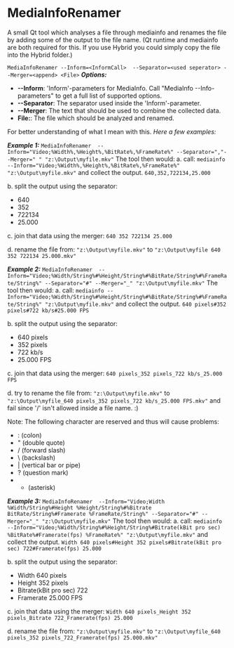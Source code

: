 # MediaInfoRenamer
A small Qt tool which analyses a file through mediainfo and renames the file by adding some of the output to the file name. (Qt runtime and mediainfo are both required for this. If you use Hybrid you could simply copy the file into the Hybrid folder.)

`MediaInfoRenamer --Inform=<InformCall>  --Separator=<used seperator> --Merger=<append> <File>`
***Options:***
* **--Inform**: 'Inform'-parameters for MediaInfo. Call "MediaInfo --Info-parameters" to get a full list of supported options.
* **--Separator**: The separator used inside the 'Inform'-parameter.
* **--Merger**: The text that should be used to combine the collected data. 
* **File:**: The file which should be analyzed and renamed.

For better understanding of what I mean with this.
*Here a few examples:*

***Example 1:***
`MediaInfoRenamer  --Inform="Video;%Width%,%Height%,%BitRate%,%FrameRate%" --Separator=","--Merger=" " "z:\Output\myfile.mkv"`
The tool then would:
a. call:
`mediainfo --Inform="Video;%Width%,%Height%,%BitRate%,%FrameRate%" "z:\Output\myfile.mkv"`
and collect the output.
`640,352,722134,25.000`

b. split the output using the separator:
* 640
* 352
* 722134
* 25.000

c. join that data using the merger:
`640 352 722134 25.000`

d. rename the file from:
`"z:\Output\myfile.mkv"`
to
`"z:\Output\myfile 640 352 722134 25.000.mkv"`

***Example 2:***
`MediaInfoRenamer  --Inform="Video;%Width/String%#%Height/String%#%BitRate/String%#%FrameRate/String%" --Separator="#" --Merger="_" "z:\Output\myfile.mkv"`
The tool then would:
a. call:
`mediainfo --Inform="Video;%Width/String%#%Height/String%#%BitRate/String%#%FrameRate/String%" "z:\Output\myfile.mkv"`
and collect the output.
`640 pixels#352 pixels#722 kb/s#25.000 FPS`

b. split the output using the separator:
* 640 pixels
* 352 pixels
* 722 kb/s
* 25.000 FPS

c. join that data using the merger:
`640 pixels_352 pixels_722 kb/s_25.000 FPS`

d. try to rename the file from:
`"z:\Output\myfile.mkv"`
to
`"z:\Output\myfile_640 pixels_352 pixels_722 kb/s_25.000 FPS.mkv"`
and fail since '/' isn't allowed inside a file name. :)

Note: The following character are reserved and thus will cause problems:
* : (colon)
* " (double quote)
* / (forward slash)
* \ (backslash)
* | (vertical bar or pipe)
* ? (question mark)
* * (asterisk)

***Example 3:***
`MediaInfoRenamer  --Inform="Video;Width %Width/String%#Height %Height/String%#%Bitrate BitRate/String%#Framerate %FrameRate/String%" --Separator="#" --Merger="_" "z:\Output\myfile.mkv"`
The tool then would:
a. call:
`mediainfo --Inform="Video;%Width/String%#%Height/String%#Bitrate(kBit pro sec) %BitRate%#Framerate(fps) %FrameRate%" "z:\Output\myfile.mkv"`
and collect the output.
`Width 640 pixels#Height 352 pixels#Bitrate(kBit pro sec) 722#Framerate(fps) 25.000`

b. split the output using the separator:
* Width 640 pixels
* Height 352 pixels
* Bitrate(kBit pro sec) 722
* Framerate 25.000 FPS

c. join that data using the merger:
`Width 640 pixels_Height 352 pixels_Bitrate 722_Framerate(fps) 25.000`

d. rename the file from:
`"z:\Output\myfile.mkv"`
to
`"z:\Output\myfile_640 pixels_352 pixels_722_Framerate(fps) 25.000.mkv"`

